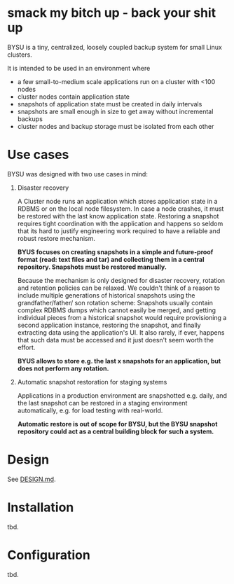 # smack my bitch up - back your shit up

BYSU is a tiny, centralized, loosely coupled backup system for small Linux
clusters.

It is intended to be used in an environment where

- a few small-to-medium scale applications run on a cluster with <100 nodes
- cluster nodes contain application state
- snapshots of application state must be created in daily intervals
- snapshots are small enough in size to get away without incremental backups
- cluster nodes and backup storage must be isolated from each other

# Use cases

BYSU was designed with two use cases in mind:

1. Disaster recovery

    A Cluster node runs an application which stores application state in a RDBMS
    or on the local node filesystem.  In case a node crashes, it must be
    restored with the last know application state. Restoring a snapshot requires
    tight coordination with the application and happens so seldom that its hard
    to justify engineering work required to have a reliable and robust restore
    mechanism.

    **BYUS focuses on creating snapshots in a simple and future-proof format
    (read: text files and tar) and collecting them in a central repository.
    Snapshots must be restored manually.**

    Because the mechanism is only designed for disaster recovery, rotation and
    retention policies can be relaxed.  We couldn't think of a reason to include
    multiple generations of historical snapshots using the grandfather/father/
    son rotation scheme: Snapshots usually contain complex RDBMS dumps which
    cannot easily be merged, and getting individual pieces from a historical
    snapshot would require provisioning a second application instance, restoring
    the snapshot, and finally extracting data using the application's UI.  It
    also rarely, if ever, happens that such data must be accessed and it just
    doesn't seem worth the effort.

    **BYUS allows to store e.g. the last x snapshots for an application, but
    does not perform any rotation.**

2. Automatic snapshot restoration for staging systems

    Applications in a production environment are snapshotted e.g. daily, and the
    last snapshot can be restored in a staging environment automatically, e.g.
    for load testing with real-world.

    **Automatic restore is out of scope for BYSU, but the BYSU snapshot
    repository could act as a central building block for such a system.**

# Design

See [DESIGN.md](DESIGN.md).

# Installation

tbd.

# Configuration

tbd.
